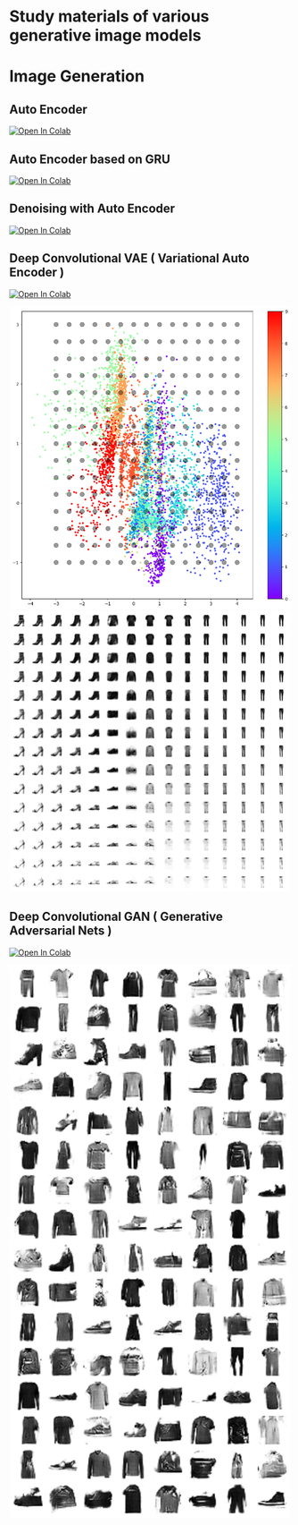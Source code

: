 Study materials of various generative image models
=====

# Image Generation

## Auto Encoder

<a href="https://colab.research.google.com/github/shishimaru/GenFashionImage/blob/main/01-autoencoder.ipynb" target="_parent">
<img src="https://colab.research.google.com/assets/colab-badge.svg" alt="Open In Colab"/></a>


## Auto Encoder based on GRU

<a href="https://colab.research.google.com/github/shishimaru/GenFashionImage/blob/main/02-recurrent-autoencoder.ipynb" target="_parent">
<img src="https://colab.research.google.com/assets/colab-badge.svg" alt="Open In Colab"/></a>


## Denoising with Auto Encoder

<a href="https://colab.research.google.com/github/shishimaru/GenFashionImage/blob/main/03-denoising-autoencoder.ipynb" target="_parent">
<img src="https://colab.research.google.com/assets/colab-badge.svg" alt="Open In Colab"/></a>


## Deep Convolutional VAE ( Variational Auto Encoder )

<a href="https://colab.research.google.com/github/shishimaru/GenFashionImage/blob/main/04-deep-convolutional-vae.ipynb" target="_parent">
<img src="https://colab.research.google.com/assets/colab-badge.svg" alt="Open In Colab"/></a>

![latent vector of VAE](./samples/vae/latent-space.png "Latent Vector obtained by VAE")
![generation samples of VAE](./samples/vae/generation-samples.png "Images generated with VAE")


## Deep Convolutional GAN ( Generative Adversarial Nets )

<a href="https://colab.research.google.com/github/shishimaru/GenFashionImage/blob/main/05-deep-convolutional-gan.ipynb" target="_parent">
<img src="https://colab.research.google.com/assets/colab-badge.svg" alt="Open In Colab"/></a>

![generation samples of DCGAN](./samples/dcgan/generation-samples.png "Images generated with DCGAN")
